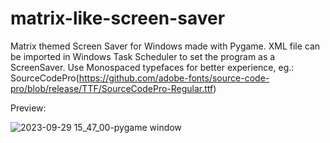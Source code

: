 # matrix-like-screen-saver
Matrix themed Screen Saver for Windows made with Pygame.
XML file can be imported in Windows Task Scheduler to set the program as a ScreenSaver.
Use Monospaced typefaces for better experience, eg.: SourceCodePro(https://github.com/adobe-fonts/source-code-pro/blob/release/TTF/SourceCodePro-Regular.ttf)

Preview:

![2023-09-29 15_47_00-pygame window](https://github.com/codesbyveer09/matrix-like-screen-saver/assets/57525741/c0e923d6-f954-4bd1-b145-a1c8a55c1e76)
